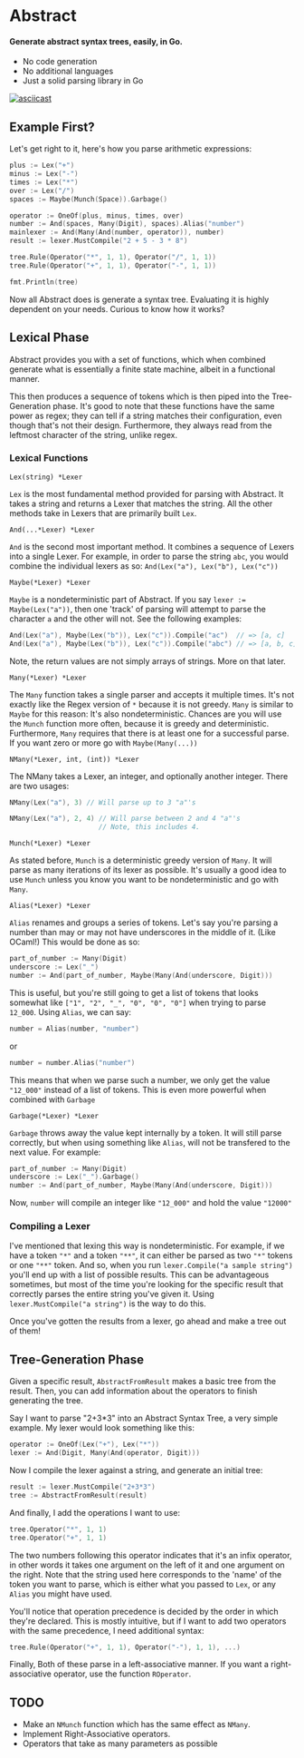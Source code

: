 
# Abstract
#### Generate abstract syntax trees, easily, in Go.

* No code generation
* No additional languages
* Just a solid parsing library in Go

[![asciicast](https://asciinema.org/a/6jff9qbytb4fi4cg6x0q234mv.png)](https://asciinema.org/a/6jff9qbytb4fi4cg6x0q234mv)

## Example First?
Let's get right to it, here's how you parse arithmetic expressions:

```go
plus := Lex("+")
minus := Lex("-")
times := Lex("*")
over := Lex("/")
spaces := Maybe(Munch(Space)).Garbage()

operator := OneOf(plus, minus, times, over)
number := And(spaces, Many(Digit), spaces).Alias("number")
mainlexer := And(Many(And(number, operator)), number)
result := lexer.MustCompile("2 + 5 - 3 * 8")

tree.Rule(Operator("*", 1, 1), Operator("/", 1, 1))
tree.Rule(Operator("+", 1, 1), Operator("-", 1, 1))

fmt.Println(tree)
```

Now all Abstract does is generate a syntax tree. Evaluating it is highly dependent on your needs. Curious to know how it works?


## Lexical Phase

Abstract provides you with a set of functions, which when combined
generate what is essentially a finite state machine, albeit in a functional manner.

This then produces a sequence of tokens which is then piped into the Tree-Generation phase. It's good to note that these functions have the same power as regex; they can tell if a string matches their configuration, even though that's not their design. Furthermore, they always read from the leftmost character of the string, unlike regex.

### Lexical Functions

`Lex(string) *Lexer`

`Lex` is the most fundamental method provided for parsing with Abstract. It takes a string and returns a Lexer that matches the string. All the other methods take in Lexers that are primarily built `Lex`.

`And(...*Lexer) *Lexer`

`And` is the second most important method. It combines a sequence of Lexers into a single Lexer. For example, in order to parse the string `abc`, you would combine the individual lexers as so: `And(Lex("a"), Lex("b"), Lex("c"))`

`Maybe(*Lexer) *Lexer`

`Maybe` is a nondeterministic part of Abstract. If you say `lexer := Maybe(Lex("a"))`, then one 'track' of parsing will attempt to parse the character `a` and the other will not. See the following examples:

```go
And(Lex("a"), Maybe(Lex("b")), Lex("c")).Compile("ac")  // => [a, c]
And(Lex("a"), Maybe(Lex("b")), Lex("c")).Compile("abc") // => [a, b, c]
```

Note, the return values are not simply arrays of strings. More on that later.

`Many(*Lexer) *Lexer`

The `Many` function takes a single parser and accepts it multiple times. It's not exactly like the Regex version of `*` because it is not greedy. `Many` is similar to `Maybe` for this reason: It's also nondeterministic. Chances are you will use the `Munch` function more often, because it is greedy and deterministic. Furthermore, `Many` requires that there is at least one for a successful parse. If you want zero or more go with `Maybe(Many(...))`

`NMany(*Lexer, int, (int)) *Lexer`

The NMany takes a Lexer, an integer, and optionally another integer.
There are two usages:

```go
NMany(Lex("a"), 3) // Will parse up to 3 "a"'s

NMany(Lex("a"), 2, 4) // Will parse between 2 and 4 "a"'s
                      // Note, this includes 4.
```

`Munch(*Lexer) *Lexer`

As stated before, `Munch` is a deterministic greedy version of `Many`. It will parse as many iterations of its lexer as possible. It's usually a good idea to use `Munch` unless you know you want to be nondeterministic and go with `Many`.

`Alias(*Lexer) *Lexer`

`Alias` renames and groups a series of tokens. Let's say you're parsing a number than may or may not have underscores in the middle of it. (Like OCaml!) This would be done as so:

```go
part_of_number := Many(Digit)
underscore := Lex("_")
number := And(part_of_number, Maybe(Many(And(underscore, Digit)))
```

This is useful, but you're still going to get a list of tokens that looks somewhat like `["1", "2", "_", "0", "0", "0"]` when trying to parse `12_000`. Using `Alias`, we can say:

```go
number = Alias(number, "number")
```
or
```go
number = number.Alias("number")
```
This means that when we parse such a number, we only get the value `"12_000"` instead of a list of tokens. This is even more powerful when combined with `Garbage`

`Garbage(*Lexer) *Lexer`

`Garbage` throws away the value kept internally by a token. It will still parse correctly, but when using something like `Alias`, will not be transfered to the next value. For example:

```go
part_of_number := Many(Digit)
underscore := Lex("_").Garbage()
number := And(part_of_number, Maybe(Many(And(underscore, Digit)))
```
Now, `number` will compile an integer like `"12_000"` and hold the value `"12000"`

### Compiling a Lexer

I've mentioned that lexing this way is nondeterministic. For example, if we have a token `"*"` and a token `"**"`, it can either be parsed as two `"*"` tokens or one `"**"` token. And so, when you run `lexer.Compile("a sample string")` you'll end up with a list of possible results. This can be advantageous sometimes, but most of the time you're looking for the specific result that correctly parses the entire string you've given it. Using `lexer.MustCompile("a string")` is the way to do this.

Once you've gotten the results from a lexer, go ahead and make a tree out of them!

## Tree-Generation Phase

Given a specific result, `AbstractFromResult` makes a basic tree from the result. Then, you can add information about the operators to finish generating the tree.

Say I want to parse "2+3*3" into an Abstract Syntax Tree, a very simple example. My lexer would look something like this:

```go
operator := OneOf(Lex("+"), Lex("*"))
lexer := And(Digit, Many(And(operator, Digit)))
```

Now I compile the lexer against a string, and generate an initial tree:

```go
result := lexer.MustCompile("2+3*3")
tree := AbstractFromResult(result)
```

And finally, I add the operations I want to use:
```go
tree.Operator("*", 1, 1)
tree.Operator("+", 1, 1)
```

The two numbers following this operator indicates that it's an infix operator, in other words it
takes one argument on the left of it and one argument on the right. Note that the string used
here corresponds to the 'name' of the token you want to parse, which is either what you passed
to `Lex`, or any `Alias` you might have used.

You'll notice that operation precedence is decided by the order in which they're declared.
This is mostly intuitive, but if I want to add two operators with the same precedence,
I need additional syntax:

```go
tree.Rule(Operator("+", 1, 1), Operator("-"), 1, 1), ...)
```

Finally, Both of these parse in a left-associative manner. If you want a right-associative
operator, use the function `ROperator`.


## TODO

* Make an `NMunch` function which has the same effect as `NMany`.
* Implement Right-Associative operators.
* Operators that take as many parameters as possible
